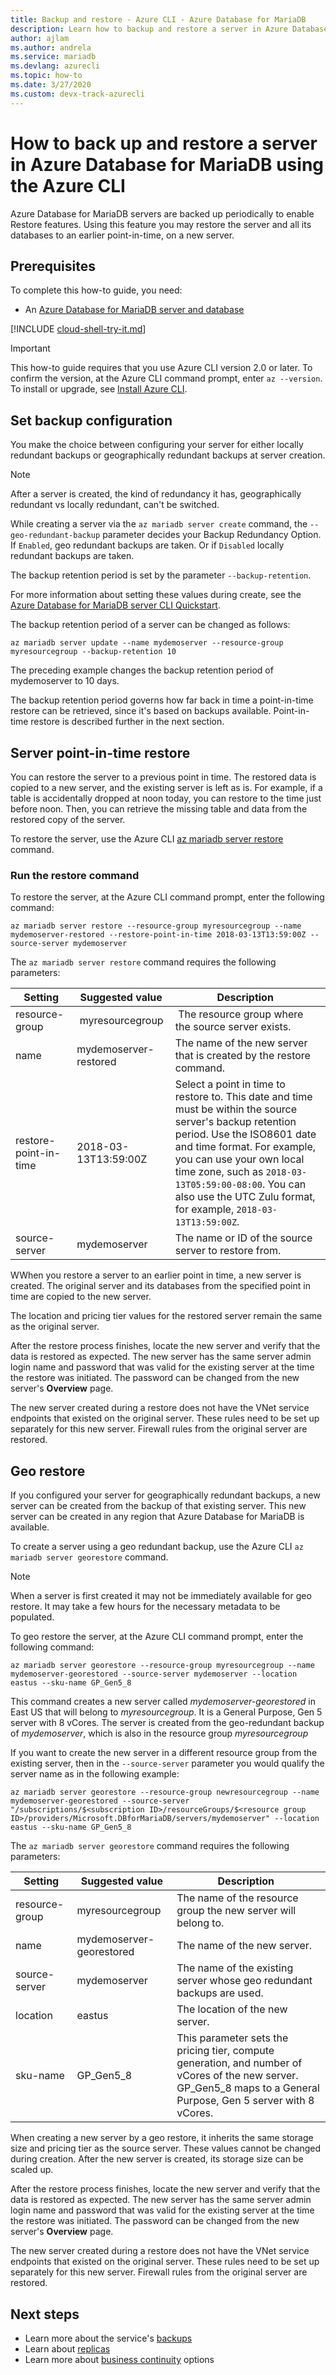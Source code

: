 ```yaml
---
title: Backup and restore - Azure CLI - Azure Database for MariaDB
description: Learn how to backup and restore a server in Azure Database for MariaDB by using the Azure CLI.
author: ajlam
ms.author: andrela
ms.service: mariadb
ms.devlang: azurecli
ms.topic: how-to
ms.date: 3/27/2020 
ms.custom: devx-track-azurecli
---
```

# How to back up and restore a server in Azure Database for MariaDB using the Azure CLI

Azure Database for MariaDB servers are backed up periodically to enable Restore features. Using this feature you may restore the server and all its databases to an earlier point-in-time, on a new server.

## Prerequisites

To complete this how-to guide, you need:

- An [Azure Database for MariaDB server and database](quickstart-create-mariadb-server-database-using-azure-cli.md)

[!INCLUDE [cloud-shell-try-it.md](../../includes/cloud-shell-try-it.md)]

> [!IMPORTANT]
> This how-to guide requires that you use Azure CLI version 2.0 or later. To confirm the version, at the Azure CLI command prompt, enter `az --version`. To install or upgrade, see [Install Azure CLI]( /cli/azure/install-azure-cli).

## Set backup configuration

You make the choice between configuring your server for either locally redundant backups or geographically redundant backups at server creation.

> [!NOTE]
> After a server is created, the kind of redundancy it has, geographically redundant vs locally redundant, can't be switched.
>

While creating a server via the `az mariadb server create` command, the `--geo-redundant-backup` parameter decides your Backup Redundancy Option. If `Enabled`, geo redundant backups are taken. Or if `Disabled` locally redundant backups are taken.

The backup retention period is set by the parameter `--backup-retention`.

For more information about setting these values during create, see the [Azure Database for MariaDB server CLI Quickstart](quickstart-create-mariadb-server-database-using-azure-cli.md).

The backup retention period of a server can be changed as follows:

```azurecli-interactive
az mariadb server update --name mydemoserver --resource-group myresourcegroup --backup-retention 10
```

The preceding example changes the backup retention period of mydemoserver to 10 days.

The backup retention period governs how far back in time a point-in-time restore can be retrieved, since it's based on backups available. Point-in-time restore is described further in the next section.

## Server point-in-time restore

You can restore the server to a previous point in time. The restored data is copied to a new server, and the existing server is left as is. For example, if a table is accidentally dropped at noon today, you can restore to the time just before noon. Then, you can retrieve the missing table and data from the restored copy of the server.

To restore the server, use the Azure CLI [az mariadb server restore](/cli/azure/mariadb/server#az-mariadb-server-restore) command.

### Run the restore command

To restore the server, at the Azure CLI command prompt, enter the following command:

```azurecli-interactive
az mariadb server restore --resource-group myresourcegroup --name mydemoserver-restored --restore-point-in-time 2018-03-13T13:59:00Z --source-server mydemoserver
```

The `az mariadb server restore` command requires the following parameters:

| Setting | Suggested value | Description  |
| --- | --- | --- |
| resource-group |  myresourcegroup |  The resource group where the source server exists.  |
| name | mydemoserver-restored | The name of the new server that is created by the restore command. |
| restore-point-in-time | 2018-03-13T13:59:00Z | Select a point in time to restore to. This date and time must be within the source server's backup retention period. Use the ISO8601 date and time format. For example, you can use your own local time zone, such as `2018-03-13T05:59:00-08:00`. You can also use the UTC Zulu format, for example, `2018-03-13T13:59:00Z`. |
| source-server | mydemoserver | The name or ID of the source server to restore from. |

WWhen you restore a server to an earlier point in time, a new server is created. The original server and its databases from the specified point in time are copied to the new server.

The location and pricing tier values for the restored server remain the same as the original server. 

After the restore process finishes, locate the new server and verify that the data is restored as expected. The new server has the same server admin login name and password that was valid for the existing server at the time the restore was initiated. The password can be changed from the new server's **Overview** page.

The new server created during a restore does not have the VNet service endpoints that existed on the original server. These rules need to be set up separately for this new server. Firewall rules from the original server are restored.

## Geo restore

If you configured your server for geographically redundant backups, a new server can be created from the backup of that existing server. This new server can be created in any region that Azure Database for MariaDB is available.  

To create a server using a geo redundant backup, use the Azure CLI `az mariadb server georestore` command.

> [!NOTE]
> When a server is first created it may not be immediately available for geo restore. It may take a few hours for the necessary metadata to be populated.
>

To geo restore the server, at the Azure CLI command prompt, enter the following command:

```azurecli-interactive
az mariadb server georestore --resource-group myresourcegroup --name mydemoserver-georestored --source-server mydemoserver --location eastus --sku-name GP_Gen5_8
```

This command creates a new server called *mydemoserver-georestored* in East US that will belong to *myresourcegroup*. It is a General Purpose, Gen 5 server with 8 vCores. The server is created from the geo-redundant backup of *mydemoserver*, which is also in the resource group *myresourcegroup*

If you want to create the new server in a different resource group from the existing server, then in the `--source-server` parameter you would qualify the server name as in the following example:

```azurecli-interactive
az mariadb server georestore --resource-group newresourcegroup --name mydemoserver-georestored --source-server "/subscriptions/$<subscription ID>/resourceGroups/$<resource group ID>/providers/Microsoft.DBforMariaDB/servers/mydemoserver" --location eastus --sku-name GP_Gen5_8

```

The `az mariadb server georestore` command requires the following parameters:

| Setting | Suggested value | Description  |
| --- | --- | --- |
|resource-group| myresourcegroup | The name of the resource group the new server will belong to.|
|name | mydemoserver-georestored | The name of the new server. |
|source-server | mydemoserver | The name of the existing server whose geo redundant backups are used. |
|location | eastus | The location of the new server. |
|sku-name| GP_Gen5_8 | This parameter sets the pricing tier, compute generation, and number of vCores of the new server. GP_Gen5_8 maps to a General Purpose, Gen 5 server with 8 vCores.|

When creating a new server by a geo restore, it inherits the same storage size and pricing tier as the source server. These values cannot be changed during creation. After the new server is created, its storage size can be scaled up.

After the restore process finishes, locate the new server and verify that the data is restored as expected. The new server has the same server admin login name and password that was valid for the existing server at the time the restore was initiated. The password can be changed from the new server's **Overview** page.

The new server created during a restore does not have the VNet service endpoints that existed on the original server. These rules need to be set up separately for this new server. Firewall rules from the original server are restored.

## Next steps

- Learn more about the service's [backups](concepts-backup.md)
- Learn about [replicas](concepts-read-replicas.md)
- Learn more about [business continuity](concepts-business-continuity.md) options
